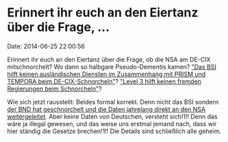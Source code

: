 Erinnert ihr euch an den Eiertanz über die Frage, \...
======================================================

Date: 2014-06-25 22:00:56

Erinnert ihr euch an den Eiertanz über die Frage, ob die NSA am DE-CIX
mitschnorchelt? Wo dann so halbgare Pseudo-Dementis kamen? [\"Das BSI
hilft keinen ausländischen Diensten im Zusammenhang mit PRISM und
TEMPORA beim DE-CIX-Schnorcheln\"](http://blog.fefe.de/?ts=af0c048e)?
[\"Level 3 hilft keinen fremden Regierungen beim
Schnorcheln\"](http://blog.fefe.de/?ts=af044dff)?

Wie sich jetzt rausstellt: Beides formal korrekt. Denn nicht das BSI
sondern [der BND hat geschnorchelt und die Daten jahrelang direkt an den
NSA weitergeleitet](http://sz.de/1.2016504). Aber keine Daten von
Deutschen, versteht sich!1!! Denn das wäre ja illegal gewesen, und das
weise uns erstmal jemand nach, dass wir hier ständig die Gesetze
brechen!1!! Die Details sind schließlich alle geheim.
